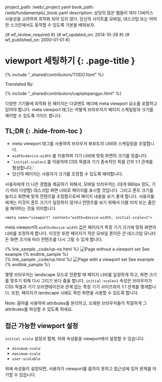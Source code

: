 project_path: /web/_project.yaml
book_path: /web/fundamentals/_book.yaml
description: 상당히 많은 웹들이 여러 디바이스 사용성을 고려하여 최적화 되어 있지 않다. 당신의 사이트를 모바일, 데스크탑 또는 어떠한 스크린에서도 동작할 수 있도록 기본을 배워보자.

{# wf_review_required #}
{# wf_updated_on: 2014-10-28 #}
{# wf_published_on: 2000-01-01 #}

# viewport 세팅하기 {: .page-title }

{% include "_shared/contributors/TODO.html" %}


Translated By: 

{% include "_shared/contributors/captainpangyo.html" %}


다양한 기기들에 최적화 된 페이지는 다큐멘트 헤더에 meta viewport 요소를 포함하고 있어야 합니다. meta viewport 태그는 어떻게 브라우저가 페이지 스케일링과 크기를 제어할 수 있도록 가이드 합니다.

## TL;DR {: .hide-from-toc }
- meta viewport 태그를 사용하여 브라우저 뷰포트의 너비와 스케일링을 조절합니다.
- <code>width=device-width</code> 를 이용하여 기기 너비에 맞춰 화면의 크기를 맞춥니다.
- '<code>initial-scale=1</code> 를 이용하여 CSS 픽셀과 기기 종속적인 픽셀 간의 1:1 관계를 형성합니다.'
- 당신의 페이지는 사용자가 크기를 조정할 수 있도록 해야합니다.


사용자에게 더 나은 경험을 제공하기 위해서, 모바일 브라우저는 (대개 980px 정도, 기기 따라 다양함) 데스크탑 화면 너비로 페이지를 표시할 것입니다. 그리고 폰트 크기를 늘리고 화면에 맞게 컨텐츠를 조정함으로써 페이지 내용을 보기 좋게 합니다. 사용자들에게는 이것이 폰트 크기가 일정하지 않거나 컨텐츠를 보기 위해서 더블 터치 또는 줌인을 해야하는 것을 의미합니다.


    <meta name="viewport" content="width=device-width, initial-scale=1">
    


meta viewport의 `width=device-width` 값은 페이지가 특정 기기 크기에 맞춰 화면의 너비를 조정하게 합니다. 이것은 또한 페이지가 작은 모바일 폰이든 큰 데스크탑 모니터든 화면 크기에 따라 컨텐츠를 다시 그릴 수 있게 합니다.

<div class="mdl-grid">
  <div class="mdl-cell mdl-cell--6-col">
    {% link_sample _code/vp-no.html %}
      <img src="imgs/no-vp.png" class="smaller-img" srcset="imgs/no-vp.png 1x, imgs/no-vp-2x.png 2x" alt="Page without a viewport set">
      See example
    {% endlink_sample %}
  </div>

  <div class="mdl-cell mdl-cell--6-col">
    {% link_sample _code/vp.html %}
      <img src="imgs/vp.png" class="smaller-img"  srcset="imgs/vp.png 1x, imgs/vp-2x.png 2x" alt="Page with a viewport set">
      See example
    {% endlink_sample %}
  </div>
</div>

몇몇 브라우저는 landscape 모드로 전환할 때 페이지 너비를 일정하게 하고, 화면 크기를 맞추기 위해 다시 그리기 보다 줌을 합니다. `initial-scale=1` 속성은 브라우저가 CSS 픽셀과 기기 오리엔테이션과 관계 없는 특정 기기 사이즈와의 1:1 관계를 맺게합니다. 또한, 페이지가 landscape 시에도 꽉찬 화면을 사용할 수 있도록 합니다.

<!-- TODO: Verify note type! -->
Note: 콤마를 사용하여 attributes를 분리하고, 오래된 브라우저들이 적절하게 그 attributes를 파싱할 수 있도록 하세요.

## 접근 가능한 viewport 설정

`initial-scale` 설정과 함께, 아래 속성들을 viewport에서 설정할 수 있습니다:

* `minimum-scale`
* `maximum-scale`
* `user-scalable`

위에 속성들이 설정되면, 사용자가 viewport를 줌하지 못하고 접근성에 있어 문제를 야기할 수 있습니다.
